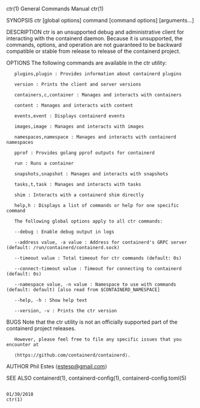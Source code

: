 ctr(1)                                                                                                                                          General Commands Manual                                                                                                                                          ctr(1)

SYNOPSIS
       ctr [global options] command [command options] [arguments...]

DESCRIPTION
       ctr is an unsupported debug and administrative client for interacting with the containerd daemon. Because it is unsupported, the commands, options, and operation are not guaranteed to be backward compatible or stable from release to release of the containerd project.

OPTIONS
       The following commands are available in the ctr utility:

       plugins,plugin : Provides information about containerd plugins

       version : Prints the client and server versions

       containers,c,container : Manages and interacts with containers

       content : Manages and interacts with content

       events,event : Displays containerd events

       images,image : Manages and interacts with images

       namespaces,namespace : Manages and interacts with containerd namespaces

       pprof : Provides golang pprof outputs for containerd

       run : Runs a container

       snapshots,snapshot : Manages and interacts with snapshots

       tasks,t,task : Manages and interacts with tasks

       shim : Interacts with a containerd shim directly

       help,h : Displays a list of commands or help for one specific command

       The following global options apply to all ctr commands:

       --debug : Enable debug output in logs

       --address value, -a value : Address for containerd's GRPC server (default: /run/containerd/containerd.sock)

       --timeout value : Total timeout for ctr commands (default: 0s)

       --connect-timeout value : Timeout for connecting to containerd (default: 0s)

       --namespace value, -n value : Namespace to use with commands (default: default) [also read from $CONTAINERD_NAMESPACE]

       --help, -h : Show help text

       --version, -v : Prints the ctr version

BUGS
       Note that the ctr utility is not an officially supported part of the containerd project releases.

       However, please feel free to file any specific issues that you encounter at

       ⟨https://github.com/containerd/containerd⟩.

AUTHOR
       Phil Estes ⟨estesp@gmail.com⟩

SEE ALSO
       containerd(1), containerd-config(1), containerd-config.toml(5)

                                                                                                                                                       01/30/2018                                                                                                                                                ctr(1)
